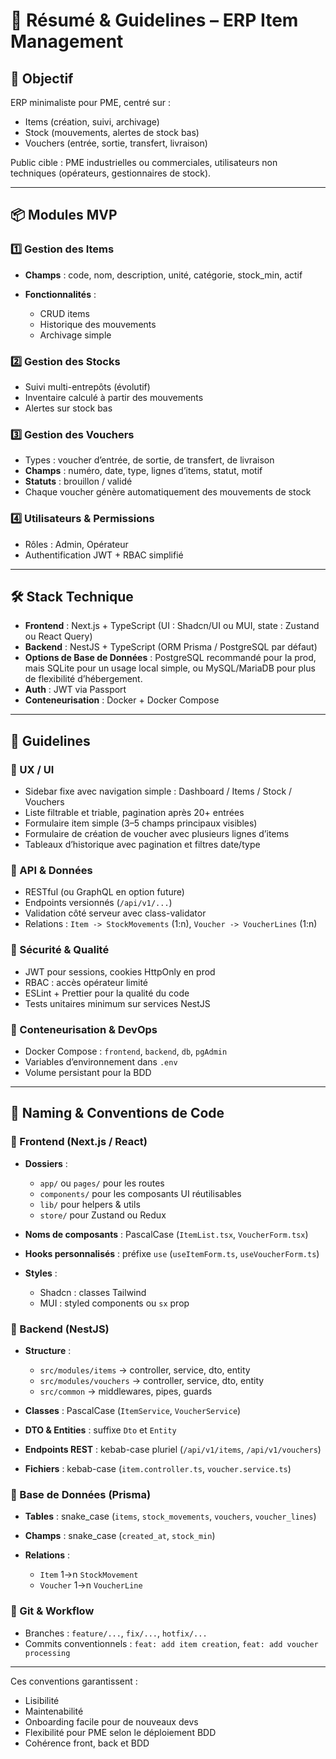# 📄 Résumé & Guidelines – ERP Item Management

## 🎯 Objectif

ERP minimaliste pour PME, centré sur :

* Items (création, suivi, archivage)
* Stock (mouvements, alertes de stock bas)
* Vouchers (entrée, sortie, transfert, livraison)

Public cible : PME industrielles ou commerciales, utilisateurs non techniques (opérateurs, gestionnaires de stock).

---

## 📦 Modules MVP

### 1️⃣ Gestion des Items

* **Champs** : code, nom, description, unité, catégorie, stock\_min, actif
* **Fonctionnalités** :

    * CRUD items
    * Historique des mouvements
    * Archivage simple

### 2️⃣ Gestion des Stocks

* Suivi multi-entrepôts (évolutif)
* Inventaire calculé à partir des mouvements
* Alertes sur stock bas

### 3️⃣ Gestion des Vouchers

* Types : voucher d’entrée, de sortie, de transfert, de livraison
* **Champs** : numéro, date, type, lignes d’items, statut, motif
* **Statuts** : brouillon / validé
* Chaque voucher génère automatiquement des mouvements de stock

### 4️⃣ Utilisateurs & Permissions

* Rôles : Admin, Opérateur
* Authentification JWT + RBAC simplifié

---

## 🛠️ Stack Technique

* **Frontend** : Next.js + TypeScript (UI : Shadcn/UI ou MUI, state : Zustand ou React Query)
* **Backend** : NestJS + TypeScript (ORM Prisma / PostgreSQL par défaut)
* **Options de Base de Données** : PostgreSQL recommandé pour la prod, mais SQLite pour un usage local simple, ou MySQL/MariaDB pour plus de flexibilité d’hébergement.
* **Auth** : JWT via Passport
* **Conteneurisation** : Docker + Docker Compose

---

## 📐 Guidelines

### 🔹 UX / UI

* Sidebar fixe avec navigation simple : Dashboard / Items / Stock / Vouchers
* Liste filtrable et triable, pagination après 20+ entrées
* Formulaire item simple (3–5 champs principaux visibles)
* Formulaire de création de voucher avec plusieurs lignes d’items
* Tableaux d’historique avec pagination et filtres date/type

### 🔹 API & Données

* RESTful (ou GraphQL en option future)
* Endpoints versionnés (`/api/v1/...`)
* Validation côté serveur avec class-validator
* Relations : `Item -> StockMovements` (1\:n), `Voucher -> VoucherLines` (1\:n)

### 🔹 Sécurité & Qualité

* JWT pour sessions, cookies HttpOnly en prod
* RBAC : accès opérateur limité
* ESLint + Prettier pour la qualité du code
* Tests unitaires minimum sur services NestJS

### 🔹 Conteneurisation & DevOps

* Docker Compose : `frontend`, `backend`, `db`, `pgAdmin`
* Variables d’environnement dans `.env`
* Volume persistant pour la BDD

---

## 🧭 Naming & Conventions de Code

### 🔹 Frontend (Next.js / React)

* **Dossiers** :

    * `app/` ou `pages/` pour les routes
    * `components/` pour les composants UI réutilisables
    * `lib/` pour helpers & utils
    * `store/` pour Zustand ou Redux
* **Noms de composants** : PascalCase (`ItemList.tsx`, `VoucherForm.tsx`)
* **Hooks personnalisés** : préfixe `use` (`useItemForm.ts`, `useVoucherForm.ts`)
* **Styles** :

    * Shadcn : classes Tailwind
    * MUI : styled components ou `sx` prop

### 🔹 Backend (NestJS)

* **Structure** :

    * `src/modules/items` → controller, service, dto, entity
    * `src/modules/vouchers` → controller, service, dto, entity
    * `src/common` → middlewares, pipes, guards
* **Classes** : PascalCase (`ItemService`, `VoucherService`)
* **DTO & Entities** : suffixe `Dto` et `Entity`
* **Endpoints REST** : kebab-case pluriel (`/api/v1/items`, `/api/v1/vouchers`)
* **Fichiers** : kebab-case (`item.controller.ts`, `voucher.service.ts`)

### 🔹 Base de Données (Prisma)

* **Tables** : snake\_case (`items`, `stock_movements`, `vouchers`, `voucher_lines`)
* **Champs** : snake\_case (`created_at`, `stock_min`)
* **Relations** :

    * `Item` 1→n `StockMovement`
    * `Voucher` 1→n `VoucherLine`

### 🔹 Git & Workflow

* Branches : `feature/...`, `fix/...`, `hotfix/...`
* Commits conventionnels : `feat: add item creation`, `feat: add voucher processing`

---

Ces conventions garantissent :

* Lisibilité
* Maintenabilité
* Onboarding facile pour de nouveaux devs
* Flexibilité pour PME selon le déploiement BDD
* Cohérence front, back et BDD
